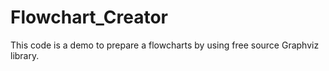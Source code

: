# Flowchart_Creator
This code is a demo to prepare a flowcharts by using free source Graphviz library.
